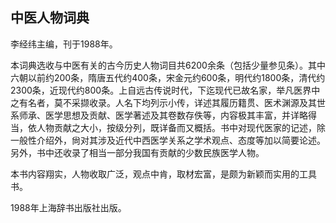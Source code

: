 ## 中医人物词典

李经纬主编，刊于1988年。

本词典选收与中医有关的古今历史人物词目共6200余条（包括少量参见条）。其中六朝以前约200条，隋唐五代约400条，宋金元约600条，明代约1800条，清代约2300条，近现代约800条。上自远古传说时代，下迄现代已故名家，举凡医界中之有名者，莫不采撷收录。人名下均列示小传，详述其履历籍贯、医术渊源及其世系师承、医学思想及贡献、医学著述及其卷数存佚等，内容极其丰富，并详略得当，依人物贡献之大小，按级分列，既详备而又概括。书中对现代医家的记述，除一般性介绍外，尙对其涉及近代中西医学关系之学术观点、态度等加以简要论述。另外，书中还收录了相当一部分我国有贡献的少数民族医学人物。

本书内容翔实，人物收取广泛，观点中肯，取材宏富，是颇为新颖而实用的工具书。

1988年上海辞书出版社出版。
